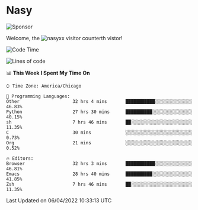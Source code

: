 # Nasy

<!--
<p align="center">
<img height="200" src="https://github-readme-stats.vercel.app/api?username=nasyxx&count_private=true&show_icons=true&theme=dracula&include_all_commits=true"/>
<img height="200" src="https://github-readme-stats.vercel.app/api/top-langs/?username=nasyxx&theme=dracula&hide=html,jupyter+notebook&count_private=true&show_icons=true"/>
</p>

  
----------------
-->

![Sponsor](https://img.shields.io/static/v1.svg?label=Sponsor&message=%E2%9D%A4&logo=GitHub&style=flat&color=pink)
 
Welcome, the ![nasyxx visitor counter](https://count.getloli.com/get/@nasyxx?theme=rule34)th vistor!
 
<!--START_SECTION:waka-->
![Code Time](http://img.shields.io/badge/Code%20Time-2%2C168%20hrs%2054%20mins-blue)

![Lines of code](https://img.shields.io/badge/From%20Hello%20World%20I%27ve%20Written-5%20Million%20lines%20of%20code-blue)

📊 **This Week I Spent My Time On** 

```text
⌚︎ Time Zone: America/Chicago

💬 Programming Languages: 
Other                    32 hrs 4 mins       ███████████░░░░░░░░░░░░░░   46.83% 
Python                   27 hrs 30 mins      ██████████░░░░░░░░░░░░░░░   40.15% 
sh                       7 hrs 46 mins       ██░░░░░░░░░░░░░░░░░░░░░░░   11.35% 
C                        30 mins             ░░░░░░░░░░░░░░░░░░░░░░░░░   0.73% 
Org                      21 mins             ░░░░░░░░░░░░░░░░░░░░░░░░░   0.52%

🔥 Editors: 
Browser                  32 hrs 3 mins       ███████████░░░░░░░░░░░░░░   46.81% 
Emacs                    28 hrs 40 mins      ██████████░░░░░░░░░░░░░░░   41.85% 
Zsh                      7 hrs 46 mins       ██░░░░░░░░░░░░░░░░░░░░░░░   11.35%

```


 Last Updated on 06/04/2022 10:33:13 UTC
<!--END_SECTION:waka-->

<!-- ![visitors](https://visitor-badge.laobi.icu/badge?page_id=nasyxx.nasyxx) -->
